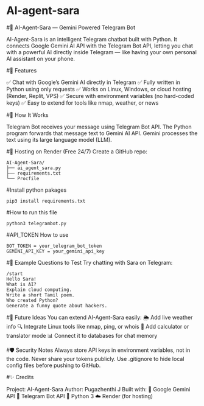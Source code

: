 # AI-agent-sara


#🤖 AI-Agent-Sara — Gemini Powered Telegram Bot

AI-Agent-Sara is an intelligent Telegram chatbot built with Python.
It connects Google Gemini AI API with the Telegram Bot API, letting you chat with a powerful AI directly inside Telegram — like having your own personal AI assistant on your phone.

#🌟 Features

✅ Chat with Google’s Gemini AI directly in Telegram
✅ Fully written in Python using only requests
✅ Works on Linux, Windows, or cloud hosting (Render, Replit, VPS)
✅ Secure with environment variables (no hard-coded keys)
✅ Easy to extend for tools like nmap, weather, or news

#🧠 How It Works

Telegram Bot receives your message using Telegram Bot API.
The Python program forwards that message text to Gemini AI API.
Gemini processes the text using its large language model (LLM).

#🚀 Hosting on Render (Free 24/7)
Create a GitHub repo:
```
AI-Agent-Sara/
├── ai_agent_sara.py
├── requirements.txt
└── Procfile
```
#Install python pakages
```
pip3 install requirements.txt
```
#How to run this file 
```
python3 telegrambot.py
```

#API_TOKEN How to use 
```
BOT_TOKEN = your_telegram_bot_token
GEMINI_API_KEY = your_gemini_api_key
```
#💬 Example Questions to Test
Try chatting with Sara on Telegram:
```
/start
Hello Sara!
What is AI?
Explain cloud computing.
Write a short Tamil poem.
Who created Python?
Generate a funny quote about hackers.
```

#🧩 Future Ideas
You can extend AI-Agent-Sara easily:
🌦️ Add live weather info
🔍 Integrate Linux tools like nmap, ping, or whois
🧮 Add calculator or translator mode
📊 Connect it to databases for chat memory

#🛡️ Security Notes
Always store API keys in environment variables, not in the code.
Never share your tokens publicly.
Use .gitignore to hide local config files before pushing to GitHub.



#✨ Credits

Project: AI-Agent-Sara
Author: Pugazhenthi J
Built with:
🧠 Google Gemini API
💬 Telegram Bot API
🐍 Python 3
☁️ Render (for hosting)
